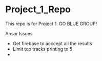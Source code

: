 # Project_1_Repo
This repo is for Project 1. GO BLUE GROUP!


Ansar Issues
- Get firebase to acccept all the results
- Limit top tracks printing to 5
- 